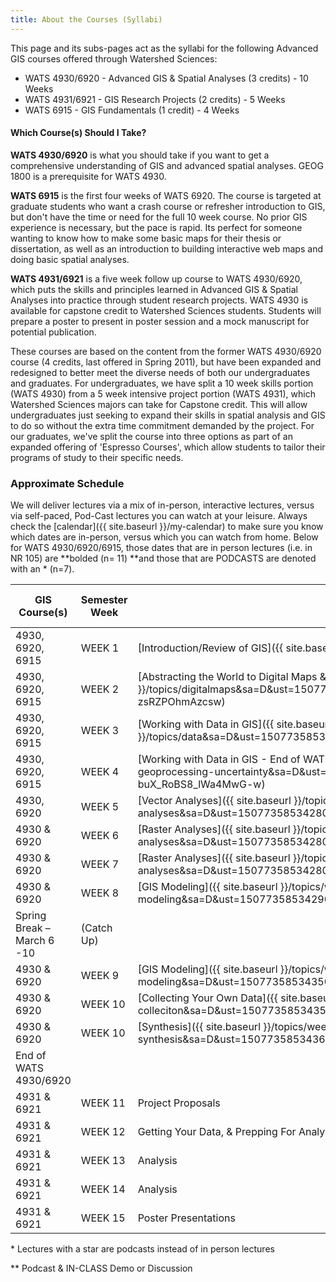 ```yaml
---
title: About the Courses (Syllabi)
---
```


This page and its subs-pages act as the syllabi for the following Advanced GIS courses offered through Watershed Sciences:

- WATS 4930/6920 - Advanced GIS & Spatial Analyses (3 credits) - 10 Weeks 
- WATS 4931/6921 - GIS Research Projects (2 credits)  - 5 Weeks
- WATS 6915 - GIS Fundamentals (1 credit) - 4 Weeks

#### Which Course(s) Should I Take?

**WATS 4930/6920** is what you should take if you want to get a comprehensive understanding of GIS and advanced spatial analyses. GEOG 1800 is a prerequisite for WATS 4930.

**WATS 6915** is the first four weeks of WATS 6920. The course is targeted at graduate students who want a crash course or refresher introduction to GIS, but don't have the time or need for the full 10 week course. No prior GIS experience is necessary, but the pace is rapid.  Its perfect for someone wanting to know how to make some basic maps for their thesis or dissertation, as well as an introduction to building interactive web maps and doing basic spatial analyses.

**WATS 4931/6921** is a five week follow up course to WATS 4930/6920, which puts the skills and principles learned in Advanced GIS & Spatial Analyses into practice through student research projects. WATS 4930 is available for capstone credit to Watershed Sciences students. Students will prepare a poster to present in poster session and a mock manuscript for potential publication. 

These courses are based on the content from the former WATS 4930/6920 course (4 credits, last offered in Spring 2011), but have been expanded and redesigned to better meet the diverse needs of both our undergraduates and graduates. For undergraduates, we have split a 10 week skills portion (WATS 4930) from a 5 week intensive project portion (WATS 4931), which Watershed Sciences majors can take for Capstone credit. This will allow undergraduates just seeking to expand their skills in spatial analysis and GIS to do so without the extra time commitment demanded by the project. For our graduates, we've split the course into three options as part of an expanded offering of 'Espresso Courses', which allow students to tailor their programs of study to their specific needs. 

### Approximate Schedule

We will deliver lectures via a mix of in-person, interactive lectures, versus via self-paced, Pod-Cast lectures you can watch at your leisure. Always check the [calendar]({{ site.baseurl }}/my-calendar) to make sure you know which dates are in-person, versus which you can watch from home.  Below for WATS 4930/6920/6915, those dates that are in person lectures (i.e. in NR 105) are **bolded (n= 11) **and those that are PODCASTS are denoted with an * (n=7). 

| GIS Course(s)              | Semester Week | Course Topics                            | Scheduled Lecture Dates | Lab                                      |
| -------------------------- | ------------- | ---------------------------------------- | ----------------------- | ---------------------------------------- |
| 4930, 6920, 6915           | WEEK 1        | [Introduction/Review of GIS]({{ site.baseurl }}/topics/introgis) | Jan 10 & 12             | [1. ArcGIS Refersher/Intro & WebGIS (WATS 6915)]({{ site.baseurl }}/assignments/labs/lab01/index) |
| 4930, 6920, 6915           | WEEK 2        | [Abstracting the World to Digital Maps & Working with Data in GIS]({{ site.baseurl }}/topics/digitalmaps&sa=D&ust=1507735853426000&usg=AFQjCNF0OE9C98MvoBGJ-zsRZPOhmAzcsw) | Jan 17 & 19*            | [2. Coordinate Data, Projections & Transformations]({{ site.baseurl }}/assignments/labs/lab-02---coordinate-data-projections-transformations&sa=D&ust=1507735853427000&usg=AFQjCNFhWBJcfYsQwdLiMplDZDai9aNSkg) |
| 4930, 6920, 6915           | WEEK 3        | [Working with Data in GIS]({{ site.baseurl }}/topics/data&sa=D&ust=1507735853427000&usg=AFQjCNHRB_uwx8MYPYXJ30u2qPyeNtabhw) | Jan 24 & 26*            | [3. Reproducing Maps - Geologic Map]({{ site.baseurl }}/assignments/labs/lab03&sa=D&ust=1507735853427000&usg=AFQjCNHM06osp763C577dZLppUgEXxVciQ) |
| 4930, 6920, 6915           | WEEK 4        | [Working with Data in GIS - End of WATS 6915 Lectures]({{ site.baseurl }}/topics/week-04---geoprocessing-uncertainty&sa=D&ust=1507735853427000&usg=AFQjCNEaEPcwvO-buX_RoBS8_lWa4MwG-w) | Jan 31* & Feb 2         | [4. Digitizing & Editing & Sharing Data - Last WATS 6915 Lab]({{ site.baseurl }}/assignments/labs/lab04&sa=D&ust=1507735853427000&usg=AFQjCNE21Fco9yffJrWBMEf1FgwDJTxmMw) |
| 4930, 6920                 | WEEK 5        | [Vector Analyses]({{ site.baseurl }}/topics/vector-analyses&sa=D&ust=1507735853428000&usg=AFQjCNEbkx6gncxNJOvVx0P8Ohz7hr73Vw) | Feb 7* & 9*             | [5. Vector Analysis]({{ site.baseurl }}/assignments/labs/lab05&sa=D&ust=1507735853428000&usg=AFQjCNEKa12AZD4tLJsDWP49mpwSJDVc1Q) |
| 4930 & 6920                | WEEK 6        | [Raster Analyses]({{ site.baseurl }}/topics/raster-analyses&sa=D&ust=1507735853428000&usg=AFQjCNEsP3R1yLSa9fqTQBpWc24MC14fng) | Feb 14 & 16             | [6. Working w/ DEMs]({{ site.baseurl }}/assignments/labs/lab06-1&sa=D&ust=1507735853428000&usg=AFQjCNFfOLnsNstbpjBnASJq1OJKwRPKiQ) |
| 4930 & 6920                | WEEK 7        | [Raster Analyses]({{ site.baseurl }}/topics/raster-analyses&sa=D&ust=1507735853428000&usg=AFQjCNEsP3R1yLSa9fqTQBpWc24MC14fng) | Feb 23                  | (Catch Up)                               |
| 4930 & 6920                | WEEK 8        | [GIS Modeling]({{ site.baseurl }}/topics/week-8-gis-modeling&sa=D&ust=1507735853429000&usg=AFQjCNFOBUoiKRwFX4tJEPvRV0xTctii-w) | Feb 28* & Mar 2         | [7. Building DEMs]({{ site.baseurl }}/assignments/labs/lab-07---building-dems&sa=D&ust=1507735853434000&usg=AFQjCNGQTbcA2HuWA2K2yrSe0d4OfAzXwA) |
| Spring Break – March 6 -10 | (Catch Up)    |                                          |                         |                                          |
| 4930 & 6920                | WEEK 9        | [GIS Modeling]({{ site.baseurl }}/topics/week-8-gis-modeling&sa=D&ust=1507735853435000&usg=AFQjCNH29L15xiEJ-Lt3kRnu7zxuZPsE7g) | Mar 14 & 16             | [8. Morphometric Analyses or Habitat Modelling]({{ site.baseurl }}/assignments/labs/lab-8---choice&sa=D&ust=1507735853435000&usg=AFQjCNFEVG1yZk4aXyXLrVbQHAhsJSGw2A) |
| 4930 & 6920                | WEEK 10       | [Collecting Your Own Data]({{ site.baseurl }}/topics/data-colleciton&sa=D&ust=1507735853435000&usg=AFQjCNF28O4Ns8shLWOXnaWWuBR0Y8EKmQ) | Mar 23                  | [9. Blimp & Georeferencing Lab]({{ site.baseurl }}/assignments/labs/lab10blimp&sa=D&ust=1507735853436000&usg=AFQjCNH0FjtUbFygMiNPsetqJZ_md_LU0Q) |
| 4930 & 6920                | WEEK 10       | [Synthesis]({{ site.baseurl }}/topics/week-10---course-synthesis&sa=D&ust=1507735853436000&usg=AFQjCNF9QND5d7mE747pdie1jWrTJq7NCA) | Mar 23                  | NO LAB                                   |
| End of WATS 4930/6920      |               |                                          |                         |                                          |
| 4931 & 6921                | WEEK 11       | Project Proposals                        | Mar 28 & 30             | [1. Project Proposals]({{ site.baseurl }}/assignments/project/project-proposal&sa=D&ust=1507735853436000&usg=AFQjCNGkpEpHHJ5rqt7f1uoXmLuCHRpVYw) |
| 4931 & 6921                | WEEK 12       | Getting Your Data, & Prepping For Analysis | Apr 4 & Apr 6           | [2. Data Vignette]({{ site.baseurl }}/assignments/project/data-preparation-vignette&sa=D&ust=1507735853437000&usg=AFQjCNFATSuXjdAQ_5CtMXMbHyuHFDM_Bg) |
| 4931 & 6921                | WEEK 13       | Analysis                                 | Apr 11 & 13             | [3. Analysis Vignette]({{ site.baseurl }}/assignments/project/data-analysis-vignettes&sa=D&ust=1507735853437000&usg=AFQjCNH065J49req8KySrf7PO6b2dzvzPQ) |
| 4931 & 6921                | WEEK 14       | Analysis                                 | Apr 18 & 20             | [4. Analysis Vignette]({{ site.baseurl }}/assignments/project/poster-session&sa=D&ust=1507735853437000&usg=AFQjCNG0bCWyC-Hk-Qijh_3csGXyADGEEw) |
| 4931 & 6921                | WEEK 15       | Poster Presentations                     | Apr 25 & 27             | [5. Project Poster]({{ site.baseurl }}/assignments/project/poster-session&sa=D&ust=1507735853437000&usg=AFQjCNG0bCWyC-Hk-Qijh_3csGXyADGEEw) |

\* Lectures with a star are podcasts instead of in person lectures

** Podcast & IN-CLASS Demo or Discussion